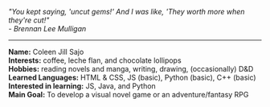 <p><i>"You kept saying, 'uncut gems!' And I was like, 'They worth more when they're cut!"
  <br>- Brennan Lee Mulligan</i></p>
<hr>
<b>Name:</b> Coleen Jill Sajo <br>
<b>Interests:</b> coffee, leche flan, and chocolate lollipops <br>
<b>Hobbies:</b> reading novels and manga, writing, drawing, (occasionally) D&D <br>
<b>Learned Languages:</b> HTML & CSS, JS (basic), Python (basic), C++ (basic) <br>
<b>Interested in learning:</b> JS, Java, and Python <br>
<b>Main Goal:</b> To develop a visual novel game or an adventure/fantasy RPG</b>


<!---
coleenjill-sajo/coleenjill-sajo is a ✨ special ✨ repository because its `README.md` (this file) appears on your GitHub profile.
You can click the Preview link to take a look at your changes.
--->
